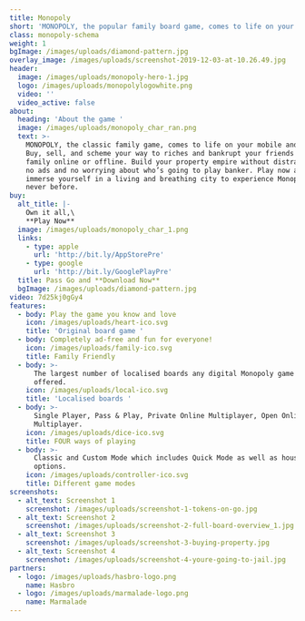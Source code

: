 ```yaml
---
title: Monopoly
short: 'MONOPOLY, the popular family board game, comes to life on your mobile!'
class: monopoly-schema
weight: 1
bgImage: /images/uploads/diamond-pattern.jpg
overlay_image: /images/uploads/screenshot-2019-12-03-at-10.26.49.jpg
header:
  image: /images/uploads/monopoly-hero-1.jpg
  logo: /images/uploads/monopolylogowhite.png
  video: ''
  video_active: false
about:
  heading: 'About the game '
  image: /images/uploads/monopoly_char_ran.png
  text: >-
    MONOPOLY, the classic family game, comes to life on your mobile and tablets!
    Buy, sell, and scheme your way to riches and bankrupt your friends and
    family online or offline. Build your property empire without distractions -
    no ads and no worrying about who’s going to play banker. Play now and
    immerse yourself in a living and breathing city to experience Monopoly like
    never before.
buy:
  alt_title: |-
    Own it all,\
    **Play Now**
  image: /images/uploads/monopoly_char_1.png
  links:
    - type: apple
      url: 'http://bit.ly/AppStorePre'
    - type: google
      url: 'http://bit.ly/GooglePlayPre'
  title: Pass Go and **Download Now**
  bgImage: /images/uploads/diamond-pattern.jpg
video: 7d25kj0gGy4
features:
  - body: Play the game you know and love
    icon: /images/uploads/heart-ico.svg
    title: 'Original board game '
  - body: Completely ad-free and fun for everyone!
    icon: /images/uploads/family-ico.svg
    title: Family Friendly
  - body: >-
      The largest number of localised boards any digital Monopoly game has ever
      offered.
    icon: /images/uploads/local-ico.svg
    title: 'Localised boards '
  - body: >-
      Single Player, Pass & Play, Private Online Multiplayer, Open Online
      Multiplayer.
    icon: /images/uploads/dice-ico.svg
    title: FOUR ways of playing
  - body: >-
      Classic and Custom Mode which includes Quick Mode as well as house-rule
      options.
    icon: /images/uploads/controller-ico.svg
    title: Different game modes
screenshots:
  - alt_text: Screenshot 1
    screenshot: /images/uploads/screenshot-1-tokens-on-go.jpg
  - alt_text: Screenshot 2
    screenshot: /images/uploads/screenshot-2-full-board-overview_1.jpg
  - alt_text: Screenshot 3
    screenshot: /images/uploads/screenshot-3-buying-property.jpg
  - alt_text: Screenshot 4
    screenshot: /images/uploads/screenshot-4-youre-going-to-jail.jpg
partners:
  - logo: /images/uploads/hasbro-logo.png
    name: Hasbro
  - logo: /images/uploads/marmalade-logo.png
    name: Marmalade
---
```


